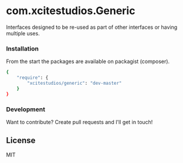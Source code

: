 # com.xcitestudios.Generic

Interfaces designed to be re-used as part of other interfaces or having multiple uses.


### Installation

From the start the packages are available on packagist (composer).

```sh
{
    "require": {
	    "xcitestudios/generic": "dev-master"
	}
}
```


### Development

Want to contribute? Create pull requests and I'll get in touch!

License
----

MIT
